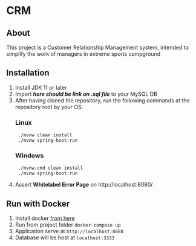 # CRM 
## About
This project is a Customer Relationship Management system, intended to simplify the work of managers in extreme sports 
campground

## Installation
1. Install JDK 11 or later
2. Import ***here should be link on .sql file*** to your MySQL DB
3. After having cloned the repository, run the following commands at the repository root by your OS:
    ### Linux
        ./mvnw clean install
        ./mvnw spring-boot:run
    ### Windows 
        ./mvnw.cmd clean install
        ./mvnw spring-boot:run
4. Assert **Whitelabel Error Page** on http://localhost:8080/
     
## Run with Docker
1. Install docker [from here](https://docs.docker.com/install/)
2. Run from project folder `docker-compose up`
3. Application serve at `http://localhost:8888`
4. Database will be host at `localhost:3333`